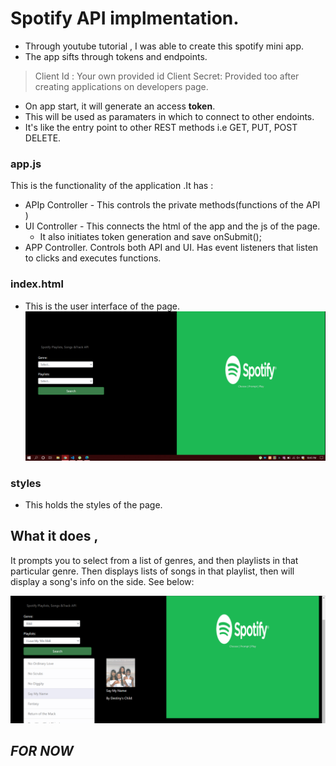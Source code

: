 # Spotify API implmentation.

- Through youtube tutorial , I was able to create this spotify mini app.
- The app sifts through tokens and endpoints.

> Client Id : Your own provided id 
> Client Secret: Provided too after creating applications on developers page.

- On app start, it will generate an access **token**. 
- This will be used as paramaters in which to connect to other endoints.
- It's like the entry point to other REST methods i.e  GET, PUT, POST DELETE.

### app.js
This is the functionality of the application .It has :
- APIp Controller - This controls the private methods(functions of the API )
- UI Controller - This connects the html of the app and the js of the page. 
    - It also initiates token generation and save onSubmit();
- APP Controller. Controls both API and UI. Has event listeners that listen to clicks and executes functions.


### index.html
- This is the user interface of the page.
![expected_image](images/capture.PNG)

### styles
- This holds the styles of the page.

## What it does ,
It prompts you to select from a list of genres, and then playlists in that particular genre.
Then displays lists of songs in that playlist, then will display a song's info on the side. See below:

![new_cap](images/new_cap.PNG)

## *FOR NOW*

